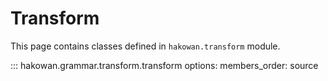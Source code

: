 # Transform

This page contains classes defined in `hakowan.transform` module.

::: hakowan.grammar.transform.transform
    options:
      members_order: source

